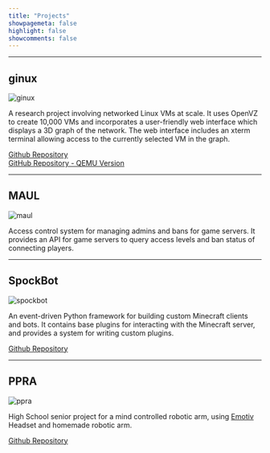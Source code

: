 ```yaml
---
title: "Projects"
showpagemeta: false
highlight: false
showcomments: false
---
```


---

## ginux

![ginux](https://f001.backblazeb2.com/file/grbt-blog/images/projects/ginux.png)

A research project involving networked Linux VMs at scale. It uses OpenVZ to create 10,000 VMs and incorporates a user-friendly web interface which displays a 3D graph of the network. The web interface includes an xterm terminal allowing access to the currently selected VM in the graph.

[Github Repository](https://github.com/gamingrobot/ginux)  
[GitHub Repository - QEMU Version](https://github.com/gamingrobot/ginux-qemu)

---

## MAUL

![maul](https://f001.backblazeb2.com/file/grbt-blog/images/projects/maul.png)

Access control system for managing admins and bans for game servers. It provides an API for game servers to query access levels and ban status of connecting players.

---

## SpockBot

![spockbot](https://f001.backblazeb2.com/file/grbt-blog/images/projects/spockbot.png)

An event-driven Python framework for building custom Minecraft clients and bots. It contains base plugins for interacting with the Minecraft server, and provides a system for writing custom plugins.

[Github Repository](https://github.com/SpockBotMC/)

---

## PPRA

![ppra](https://f001.backblazeb2.com/file/grbt-blog/images/projects/ppra.png)

High School senior project for a mind controlled robotic arm, using [Emotiv](http://emotiv.com/) Headset and homemade robotic arm.

[Github Repository](https://github.com/gamingrobot/PPRA)